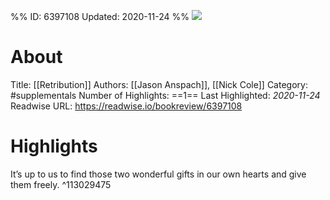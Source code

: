 %%
ID: 6397108
Updated: 2020-11-24
%%
![](https://images-na.ssl-images-amazon.com/images/I/51tcrGxJgZL._SL500_.jpg)

# About
Title: [[Retribution]]
Authors: [[Jason Anspach]], [[Nick Cole]]
Category: #supplementals
Number of Highlights: ==1==
Last Highlighted: *2020-11-24*
Readwise URL: https://readwise.io/bookreview/6397108

# Highlights 
It’s up to us to find those two wonderful gifts in our own hearts and give them freely.  ^113029475

